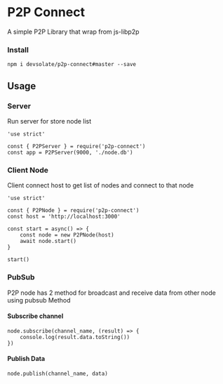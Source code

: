 # P2P Connect

A simple P2P Library that wrap from js-libp2p

### Install

```
npm i devsolate/p2p-connect#master --save
```
## Usage

### Server

Run server for store node list
```
'use strict'

const { P2PServer } = require('p2p-connect')
const app = P2PServer(9000, './node.db')
```

### Client Node

Client connect host to get list of nodes and connect to that node

```
'use strict'

const { P2PNode } = require('p2p-connect')
const host = 'http://localhost:3000'

const start = async() => {
    const node = new P2PNode(host)
    await node.start()
}

start()
```

### PubSub

P2P node has 2 method for broadcast and receive data from other node using pubsub Method

#### Subscribe channel

```
node.subscribe(channel_name, (result) => {
    console.log(result.data.toString())
})
```

#### Publish Data
```
node.publish(channel_name, data)
```

